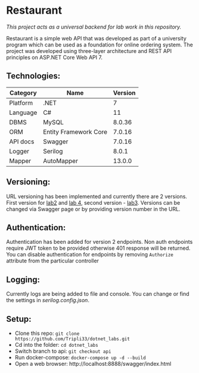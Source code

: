 
# Restaurant
*This project acts as a universal backend for lab work in this repository.*

Restaurant is a simple web API that was developed as part of a university program which can be used as a foundation for online ordering system. The project was developed using three-layer architecture and REST API principles on ASP.NET Core Web API 7.

## Technologies:
| **Category** |       **Name**        | **Version** |
|--------------|-----------------------|-------------|
| Platform     | .NET                  | 7           | 
| Language     | C#                    | 11          |
| DBMS         | MySQL                 | 8.0.36      |
| ORM          | Entity Framework Core | 7.0.16      |
| API docs     | Swagger               | 7.0.16      |
| Logger       | Serilog               | 8.0.1       |
| Mapper       | AutoMapper            | 13.0.0      |

## Versioning:
URL versioning has been implemented and currently there are 2 versions. First version for [lab2](https://github.com/Tripli33/dotnet_labs/tree/lab2) and [lab 4](https://github.com/Tripli33/dotnet_labs/tree/lab4), second version - [lab3](https://github.com/Tripli33/dotnet_labs/tree/lab3).
Versions can be changed via Swagger page or by providing version number in the URL.

## Authentication:
Authentication has been added for version 2 endpoints.
Non auth endpoints require JWT token to be provided otherwise 401 response will be returned. You can disable authentication for endpoints by removing ```Authorize``` attribute from the particular controller

## Logging:
Currently logs are being added to file and console. You can change or find the settings in *serilog.config.json*.

## Setup:
- Clone this repo: ```git clone https://github.com/Tripli33/dotnet_labs.git```
- Cd into the folder: ```cd dotnet_labs```
- Switch branch to api: ```git checkout api```
- Run docker-compose: ```docker-compose up -d --build```
- Open a web browser: http://localhost:8888/swagger/index.html
